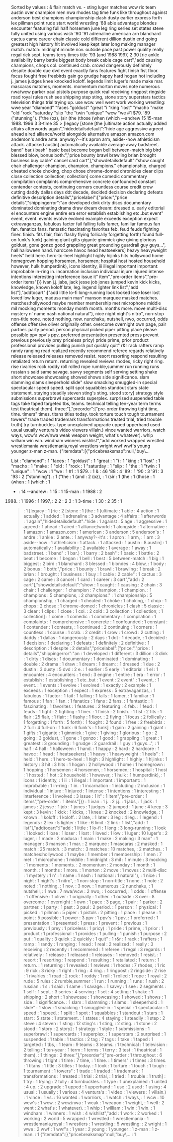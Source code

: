 Sorted by values :
& flair match vs. - sting luger matches wcw ric team austin over champion men nwa rhodes tag time funk like throughout against anderson best champions championship clash dusty earlier express forth lex pillman point rude start world wrestling '88 able advantage blondes encounter featuring full half horsemen june leg ring series set states steve tully united using various wish '90 '91 adrenaline american arn blanchard cactus came career chain classic cold different dillion dustin end going greatest high history hit involved keep kept later long making manager match. match: midnight minute nov. outside pace past power quality really regal rick sept. teams terry times title '93 (and 1988 1997, 2 30 [ric ankle availability barry battle biggest body break cable cage cart","add causing champions, chops col. continued crab. crowd dangerously definitely despite double due dvd event exactly fans features fight finish fist floor. focus fought free freebirds gain go grudge happy hard hogan hot including j. james judges knee knocked koloff. legends limit luger's made make mar. mascaras matches, moments. momentum morton moves note numerous nwa/wcw parker paul pistols purpose quick real receiving ringpost ringside road royal rules rush see shipping step sting, stone story superstars tactics television things trial trying up. use wcw. well went work working wrestling: wwe year "diamond" "faces "goldust" "great "i "king "lost" "macho "make "old "rock "saturday "slip "the "twin "unique" "wcw "we #1 $79. '89 ("stunning"). ("the (oz), (sir (the (those (when (which --andrew 15 15-man 1988. 1996 3 3-time 35 > [legacy [stone [the [ultimate action actually added affairs afterwords again","hidedetailsdefault":"hide age aggressive agreed ahead aired alliance/world alongside alternative amazon amazon.com anderson's andre ante. anyway?--it's apron arm, aside--how athleticism attack. attacked austin] automatically available average away badstreet. band" bar.) bash" basic beat become began bell between-match big bird blessed blow, bonus both:","price bounty brawl brawling brian brought business buy cable" cancel card cart"],"showdetailsdefault":"show caught chair challenger champion, champion. champions." championship, charged cheated choke choking, chop chose chrome-domed chronicles clear clips close collection collection; collection] come comedic commentary compilation complaints comprehensive concrete confounded constant contender contests, continuing corners countless course credit crow cutting daddy dallas days ddt decade, decided decision declaring defeats definitive description details","pricelabel":["price:","price details","shippingerror":"an developed dink dirty discs documentary dominated dominating drama draw dream dream: dressed e. early editorial el encounters engine entire era error establish establishing etc..but event" event, event. events evolve evolved example exceeds exception expect extravaganzas, fabulous factor fail falling falls famer, familiar famous fan fan. fanatics fans. fantastic fascinating favorites feb. feud feuds fighting finer. finish. fits flair, flair: flashy flying follically forgetting forth) found full-on funk's funk] gaining giant gifts gigante gimmick give giving glorious goldust, gone gonzo good grappling great grounding guardrail guy guys...", hall halloween hand. hardcore havoc head heatseekers] heavy heavyweight heels" held here. hero-to-heel highlight highly hijinks hits hollywood home homegrown hopping horsemen, horsemen; hospital host hosted household however, hulk humperdink), icons identity, iii illegal important important: improbable in-ring in. incarnation inclusion individual injure injured intense intentions interesting interference issue it" item","pre-order items","pre-order items"]}} ivan j.j. jabs, jack jesse job jones jumped kevin kick kicks, knowledge, known koloff late, leg. legend lighter link list","add list"],"addtocart":["add little lo-fi long-running look looked lose loser lost loved low luger, madusa main man" manson marquee masked matches. matches:hollywood maybe member membership met microphone middle mil mocking moments monday month month. months more. move multi-disc mystery n' name nash national natural"), nice night night's nitro", non-stop non-title none. noted nothing. now. nunchaku, nutshell, nwo, occurred, odds offense offensive oliver originally other. overcome overnight own page, pair partner. party period. person physical picked piper pitting place please possible ppv ppv's ppv, preferred presentation presented press prevent previous previously prey priceless pricy) pride prime, prior product professional provides pulling punish put quickly quit" r&r rack rafters ramp randy ranging read realized recently recommend referee regards relatively release released releases removed resist. resort resorting respond resulting retaliated return return. returning revealed reviews rhodes, ricky right ring. rise rivalries rock roddy roll rolled rope rumble,summer run running runs russian s said same savage. savvy segments self serving setting shake short showcase showcasing showed shows side significance. slam slamming slams sleeperhold slide" slow smacking smuggled-in special spectacular speed speed. split spot squabbles standout stars state statement. staying steadily steven sting's sting. stood story] strategy style submissions superbrawl supercards superplex. surprised suspended table tags take taped targeted tbs, teams. technical telling ten-year term terms test theatrical them). three:"],"preorder":["pre-order throwing tight time, time. timers" times. titans titles today. took torture touch tough tournament towers" trade traded trademark transformations treated trial, tried trouble truth] try turnbuckles. type unexplained upgrade upped upperhand used usual usually ventura's video viewers villain.) vince wanted warriors, watch ways, wcw's wcw/nwa weak weapon weight, what's whatever). whip william win win. windham winners wishlist","add worked wrapped wrestled wrestlemania wrestlemania,royal wrestlers wright wwf wwf's young younger z-man z-man. {"itemdata":[{"pricebreaksmap":null,"buy\\... 

List :
"diamond" : 1
"faces : 1
"goldust" : 1
"great : 1
"i : 1
"king : 1
"lost" : 1
"macho : 1
"make : 1
"old : 1
"rock : 1
"saturday : 1
"slip : 1
"the : 1
"twin : 1
"unique" : 1
"wcw : 1
"we : 1
#1 : 1
$79. : 1
& : 46
'88 : 4
'89 : 1
'90 : 3
'91 : 3
'93 : 2
("stunning"). : 1
("the : 1
(and : 2
(oz), : 1
(sir : 1
(the : 1
(those : 1
(when : 1
(which : 1
- : 14
--andrew : 1
15 : 1
15-man : 1
1988 : 2
1988. : 1
1996 : 1
1997, : 2
2 : 2
3 : 1
3-time : 1
30 : 2
35 : 1
> : 1
[legacy : 1
[ric : 2
[stone : 1
[the : 1
[ultimate : 1
able : 4
action : 1
actually : 1
added : 1
adrenaline : 3
advantage : 4
affairs : 1
afterwords : 1
again","hidedetailsdefault":"hide : 1
against : 5
age : 1
aggressive : 1
agreed : 1
ahead : 1
aired : 1
alliance/world : 1
alongside : 1
alternative : 1
amazon : 1
amazon.com : 1
american : 3
anderson : 5
anderson's : 1
andre : 1
ankle : 2
ante. : 1
anyway?--it's : 1
apron : 1
arm, : 1
arn : 3
aside--how : 1
athleticism : 1
attack. : 1
attacked : 1
austin : 8
austin] : 1
automatically : 1
availability : 2
available : 1
average : 1
away : 1
badstreet. : 1
band" : 1
bar.) : 1
barry : 2
bash" : 1
basic : 1
battle : 2
beat : 1
become : 1
began : 1
bell : 1
best : 5
between-match : 1
big : 1
biggest : 2
bird : 1
blanchard : 3
blessed : 1
blondes : 4
blow, : 1
body : 2
bonus : 1
both:","price : 1
bounty : 1
brawl : 1
brawling : 1
break : 2
brian : 1
brought : 1
business : 1
buy : 1
cable : 2
cable" : 1
cactus : 3
cage : 2
came : 3
cancel : 1
card : 1
career : 3
cart","add : 2
cart"],"showdetailsdefault":"show : 1
caught : 1
causing : 2
chain : 3
chair : 1
challenger : 1
champion : 7
champion, : 1
champion. : 1
champions : 5
champions, : 2
champions." : 1
championship : 5
championship, : 1
charged : 1
cheated : 1
choke : 1
choking, : 1
chop : 1
chops : 2
chose : 1
chrome-domed : 1
chronicles : 1
clash : 5
classic : 3
clear : 1
clips : 1
close : 1
col. : 2
cold : 3
collection : 1
collection; : 1
collection] : 1
come : 1
comedic : 1
commentary : 1
compilation : 1
complaints : 1
comprehensive : 1
concrete : 1
confounded : 1
constant : 1
contender : 1
contests, : 1
continued : 2
continuing : 1
corners : 1
countless : 1
course : 1
crab. : 2
credit : 1
crow : 1
crowd : 2
cutting : 1
daddy : 1
dallas : 1
dangerously : 2
days : 1
ddt : 1
decade, : 1
decided : 1
decision : 1
declaring : 1
defeats : 1
definitely : 2
definitive : 1
description : 1
despite : 2
details","pricelabel":["price:","price : 1
details","shippingerror":"an : 1
developed : 1
different : 3
dillion : 3
dink : 1
dirty : 1
discs : 1
documentary : 1
dominated : 1
dominating : 1
double : 2
drama : 1
draw : 1
dream : 1
dream: : 1
dressed : 1
due : 2
dustin : 3
dusty : 5
dvd : 2
e. : 1
earlier : 5
early : 1
editorial : 1
el : 1
encounter : 4
encounters : 1
end : 3
engine : 1
entire : 1
era : 1
error : 1
establish : 1
establishing : 1
etc..but : 1
event : 2
event" : 1
event, : 1
event. : 1
events : 1
evolve : 1
evolved : 1
exactly : 2
example : 1
exceeds : 1
exception : 1
expect : 1
express : 5
extravaganzas, : 1
fabulous : 1
factor : 1
fail : 1
falling : 1
falls : 1
famer, : 1
familiar : 1
famous : 1
fan : 1
fan. : 1
fanatics : 1
fans : 2
fans. : 1
fantastic : 1
fascinating : 1
favorites : 1
features : 2
featuring : 4
feb. : 1
feud : 1
feuds : 1
fight : 2
fighting : 1
finer. : 1
finish : 2
finish. : 1
fist : 2
fits : 1
flair : 25
flair, : 1
flair: : 1
flashy : 1
floor. : 2
flying : 1
focus : 2
follically : 1
forgetting : 1
forth : 5
forth) : 1
fought : 2
found : 1
free : 2
freebirds : 2
full : 4
full-on : 1
funk : 6
funk's : 1
funk] : 1
gain : 2
gaining : 1
giant : 1
gifts : 1
gigante : 1
gimmick : 1
give : 1
giving : 1
glorious : 1
go : 2
going : 3
goldust, : 1
gone : 1
gonzo : 1
good : 1
grappling : 1
great : 1
greatest : 3
grounding : 1
grudge : 2
guardrail : 1
guy : 1
guys...", : 1
half : 4
hall : 1
halloween : 1
hand. : 1
happy : 2
hard : 2
hardcore : 1
havoc : 1
head : 1
heatseekers] : 1
heavy : 1
heavyweight : 1
heels" : 1
held : 1
here. : 1
hero-to-heel : 1
high : 3
highlight : 1
highly : 1
hijinks : 1
history : 3
hit : 3
hits : 1
hogan : 2
hollywood : 1
home : 1
homegrown : 1
hopping : 1
horsemen : 4
horsemen, : 1
horsemen; : 1
hospital : 1
host : 1
hosted : 1
hot : 2
household : 1
however, : 1
hulk : 1
humperdink), : 1
icons : 1
identity, : 1
iii : 1
illegal : 1
important : 1
important: : 1
improbable : 1
in-ring : 1
in. : 1
incarnation : 1
including : 2
inclusion : 1
individual : 1
injure : 1
injured : 1
intense : 1
intentions : 1
interesting : 1
interference : 1
involved : 3
issue : 1
it" : 1
item","pre-order : 1
items","pre-order : 1
items"]}} : 1
ivan : 1
j. : 2
j.j. : 1
jabs, : 1
jack : 1
james : 2
jesse : 1
job : 1
jones : 1
judges : 2
jumped : 1
june : 4
keep : 3
kept : 3
kevin : 1
kick : 1
kicks, : 1
knee : 2
knocked : 2
knowledge, : 1
known : 1
koloff : 1
koloff. : 2
late, : 1
later : 3
leg : 4
leg. : 1
legend : 1
legends : 2
lex : 5
lighter : 1
like : 6
limit : 2
link : 1
list","add : 1
list"],"addtocart":["add : 1
little : 1
lo-fi : 1
long : 3
long-running : 1
look : 1
looked : 1
lose : 1
loser : 1
lost : 1
loved : 1
low : 1
luger : 10
luger's : 2
luger, : 1
made : 2
madusa : 1
main : 1
make : 2
making : 3
man" : 1
manager : 3
manson : 1
mar. : 2
marquee : 1
mascaras : 2
masked : 1
match : 25
match. : 3
match: : 3
matches : 10
matches, : 2
matches. : 1
matches:hollywood : 1
maybe : 1
member : 1
membership : 1
men : 7
met : 1
microphone : 1
middle : 1
midnight : 3
mil : 1
minute : 3
mocking : 1
moments : 1
moments. : 2
momentum : 2
monday : 1
month : 1
month. : 1
months : 1
more. : 1
morton : 2
move : 1
moves : 2
multi-disc : 1
mystery : 1
n' : 1
name : 1
nash : 1
national : 1
natural"), : 1
nice : 1
night : 1
night's : 1
nitro", : 1
non-stop : 1
non-title : 1
none. : 1
note : 2
noted : 1
nothing. : 1
nov. : 3
now. : 1
numerous : 2
nunchaku, : 1
nutshell, : 1
nwa : 7
nwa/wcw : 2
nwo, : 1
occurred, : 1
odds : 1
offense : 1
offensive : 1
oliver : 1
originally : 1
other. : 1
outside : 3
over : 8
overcome : 1
overnight : 1
own : 1
pace : 3
page, : 1
pair : 1
parker : 2
partner. : 1
party : 1
past : 3
paul : 2
period. : 1
person : 1
physical : 1
picked : 1
pillman : 5
piper : 1
pistols : 2
pitting : 1
place : 1
please : 1
point : 5
possible : 1
power : 3
ppv : 1
ppv's : 1
ppv, : 1
preferred : 1
presentation : 1
presented : 1
press : 1
prevent : 1
previous : 1
previously : 1
prey : 1
priceless : 1
pricy) : 1
pride : 1
prime, : 1
prior : 1
product : 1
professional : 1
provides : 1
pulling : 1
punish : 1
purpose : 2
put : 1
quality : 3
quick : 2
quickly : 1
quit" : 1
r&r : 1
rack : 1
rafters : 1
ramp : 1
randy : 1
ranging : 1
read : 1
real : 2
realized : 1
really : 3
receiving : 2
recently : 1
recommend : 1
referee : 1
regal : 3
regards : 1
relatively : 1
release : 1
released : 1
releases : 1
removed : 1
resist. : 1
resort : 1
resorting : 1
respond : 1
resulting : 1
retaliated : 1
return : 1
return. : 1
returning : 1
revealed : 1
reviews : 1
rhodes : 7
rhodes, : 1
ric : 9
rick : 3
ricky : 1
right : 1
ring : 4
ring. : 1
ringpost : 2
ringside : 2
rise : 1
rivalries : 1
road : 2
rock : 1
roddy : 1
roll : 1
rolled : 1
rope : 1
royal : 2
rude : 5
rules : 2
rumble,summer : 1
run : 1
running : 1
runs : 1
rush : 2
russian : 1
s : 1
said : 1
same : 1
savage. : 1
savvy : 1
see : 2
segments : 1
self : 1
sept. : 3
series : 4
serving : 1
set : 4
setting : 1
shake : 1
shipping : 2
short : 1
showcase : 1
showcasing : 1
showed : 1
shows : 1
side : 1
significance. : 1
slam : 1
slamming : 1
slams : 1
sleeperhold : 1
slide" : 1
slow : 1
smacking : 1
smuggled-in : 1
special : 1
spectacular : 1
speed : 1
speed. : 1
split : 1
spot : 1
squabbles : 1
standout : 1
stars : 1
start : 5
state : 1
statement. : 1
states : 4
staying : 1
steadily : 1
step : 2
steve : 4
steven : 1
sting : 12
sting's : 1
sting, : 2
sting. : 1
stone : 2
stood : 1
story : 2
story] : 1
strategy : 1
style : 1
submissions : 1
superbrawl : 1
supercards : 1
superplex. : 1
superstars : 2
surprised : 1
suspended : 1
table : 1
tactics : 2
tag : 7
tags : 1
take : 1
taped : 1
targeted : 1
tbs, : 1
team : 9
teams : 3
teams. : 1
technical : 1
television : 2
telling : 1
ten-year : 1
term : 1
terms : 1
terry : 3
test : 1
theatrical : 1
them). : 1
things : 2
three:"],"preorder":["pre-order : 1
throughout : 6
throwing : 1
tight : 1
time : 7
time, : 1
time. : 1
timers" : 1
times : 3
times. : 1
titans : 1
title : 3
titles : 1
today. : 1
took : 1
torture : 1
touch : 1
tough : 1
tournament : 1
towers" : 1
trade : 1
traded : 1
trademark : 1
transformations : 1
treated : 1
trial : 2
trial, : 1
tried : 1
trouble : 1
truth] : 1
try : 1
trying : 2
tully : 4
turnbuckles. : 1
type : 1
unexplained : 1
united : 4
up. : 2
upgrade : 1
upped : 1
upperhand : 1
use : 2
used : 1
using : 4
usual : 1
usually : 1
various : 4
ventura's : 1
video : 1
viewers : 1
villain.) : 1
vince : 1
vs. : 16
wanted : 1
warriors, : 1
watch : 1
ways, : 1
wcw : 10
wcw's : 1
wcw. : 2
wcw/nwa : 1
weak : 1
weapon : 1
weight, : 1
well : 2
went : 2
what's : 1
whatever). : 1
whip : 1
william : 1
win : 1
win. : 1
windham : 1
winners : 1
wish : 4
wishlist","add : 1
work : 2
worked : 1
working : 2
world : 5
wrapped : 1
wrestled : 1
wrestlemania : 1
wrestlemania,royal : 1
wrestlers : 1
wrestling : 5
wrestling: : 2
wright : 1
wwe : 2
wwf : 1
wwf's : 1
year : 2
young : 1
younger : 1
z-man : 1
z-man. : 1
{"itemdata":[{"pricebreaksmap":null,"buy\\... : 1
